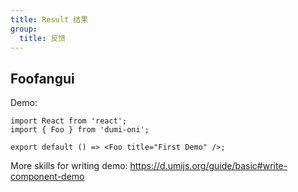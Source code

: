 ```yaml
---
title: Result 结果
group:
  title: 反馈
---
```


## Foofangui

Demo:

```tsx
import React from 'react';
import { Foo } from 'dumi-oni';

export default () => <Foo title="First Demo" />;
```

More skills for writing demo: https://d.umijs.org/guide/basic#write-component-demo
